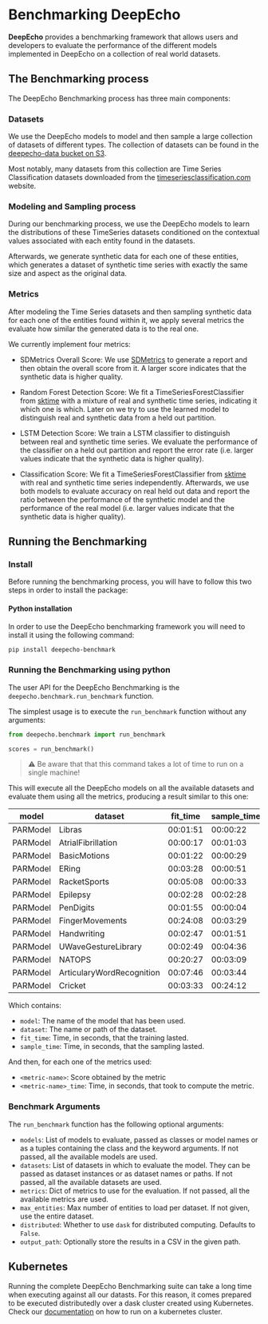 # Benchmarking DeepEcho

**DeepEcho** provides a benchmarking framework that allows users and developers to evaluate the
performance of the different models implemented in DeepEcho on a collection of real world
datasets.

## The Benchmarking process

The DeepEcho Benchmarking process has three main components:

### Datasets

We use the DeepEcho models to model and then sample a large collection of datasets of different
types. The collection of datasets can be found in the [deepecho-data bucket on S3](
http://deepecho-data.s3.amazonaws.com/index.html).

Most notably, many datasets from this collection are Time Series Classification datasets
downloaded from the [timeseriesclassification.com](http://www.timeseriesclassification.com/)
website.

### Modeling and Sampling process

During our benchmarking process, we use the DeepEcho models to learn the distributions of
these TimeSeries datasets conditioned on the contextual values associated with each entity
found in the datasets.

Afterwards, we generate synthetic data for each one of these entities, which generates a
dataset of synthetic time series with exactly the same size and aspect as the original data.

### Metrics

After modeling the Time Series datasets and then sampling synthetic data for each one of the
entities found within it, we apply several metrics the evaluate how similar the generated data
is to the real one.

We currently implement four metrics:

* SDMetrics Overall Score: We use [SDMetrics](/sdv-dev/SDMetrics) to generate a report and then
  obtain the overall score from it. A larger score indicates that the synthetic data is higher
  quality.

* Random Forest Detection Score: We fit a TimeSeriesForestClassifier from [sktime](https://sktime.org/)
  with a mixture of real and synthetic time series, indicating it which one is which. Later on
  we try to use the learned model to distinguish real and synthetic data from a held out partition.

* LSTM Detection Score: We train a LSTM classifier to distinguish between real and synthetic time 
  series. We evaluate the performance of the classifier on a held out partition and report the 
  error rate (i.e. larger values indicate that the synthetic data is higher quality).

* Classification Score: We fit a TimeSeriesForestClassifier from [sktime](https://sktime.org/)
  with real and synthetic time series independently. Afterwards, we use both models to evaluate
  accuracy on real held out data and report the ratio between the performance of the synthetic
  model and the performance of the real model (i.e. larger values indicate that the synthetic 
  data is higher quality).

## Running the Benchmarking

### Install

Before running the benchmarking process, you will have to follow this two steps in order to
install the package:

#### Python installation

In order to use the DeepEcho benchmarking framework you will need to install it using the
following command:

```bash
pip install deepecho-benchmark
```

### Running the Benchmarking using python

The user API for the DeepEcho Benchmarking is the `deepecho.benchmark.run_benchmark` function.

The simplest usage is to execute the `run_benchmark` function without any arguments:

```python
from deepecho.benchmark import run_benchmark

scores = run_benchmark()
```

> :warning: Be aware that that this command takes a lot of time to run on a single machine!

This will execute all the DeepEcho models on all the available datasets and evaluate them
using all the metrics, producing a result similar to this one:

| model    | dataset                   | fit_time   | sample_time   |   classification_score | classification_score_time   |   detection_score_lstm |   detection_score_rf | detection_score_time   |   sdmetrics_score | sdmetrics_score_time   |
|----------|---------------------------|------------|---------------|------------------------|-----------------------------|------------------------|----------------------|------------------------|-------------------|------------------------|
| PARModel | Libras                    | 00:01:51   | 00:00:22      |              0.147541  | 00:00:19                    |             0.126667   |           0.04       | 00:02:28               |         -0.351999 | 00:00:00               |
| PARModel | AtrialFibrillation        | 00:00:17   | 00:01:03      |            inf         | 00:00:07                    |             0.6        |           0.133333   | 00:32:11               |          0.322153 | 00:00:00               |
| PARModel | BasicMotions              | 00:01:22   | 00:00:29      |              1         | 00:00:12                    |             0.2        |           0.025      | 00:02:10               |         -1.99122  | 00:00:00               |
| PARModel | ERing                     | 00:03:28   | 00:00:51      |              0.493151  | 00:00:29                    |             0.0733333  |           0          | 00:04:40               |         -5.07133  | 00:00:00               |
| PARModel | RacketSports              | 00:05:08   | 00:00:33      |              0.528571  | 00:00:25                    |             0.08       |           0.0266667  | 00:01:33               |         -5.26812  | 00:00:00               |
| PARModel | Epilepsy                  | 00:02:28   | 00:02:28      |              1.01471   | 00:00:38                    |             0.34058    |           0.0362319  | 00:36:31               |         -0.203066 | 00:00:00               |
| PARModel | PenDigits                 | 00:01:55   | 00:00:04      |              0.464789  | 00:00:11                    |             0.0133333  |           0.0666667  | 00:00:20               |         -0.39169  | 00:00:00               |
| PARModel | FingerMovements           | 00:24:08   | 00:03:29      |              0.957447  | 00:01:08                    |             0.00666667 |           0          | 00:04:37               |       -319.162    | 00:00:01               |
| PARModel | Handwriting               | 00:02:47   | 00:01:51      |              0.0740741 | 00:00:43                    |             0          |           0          | 00:22:20               |         -2.18553  | 00:00:00               |
| PARModel | UWaveGestureLibrary       | 00:02:49   | 00:04:36      |              0.380282  | 00:00:55                    |             0.06       |           0.00666667 | 01:26:57               |         -3.0943   | 00:00:00               |
| PARModel | NATOPS                    | 00:20:27   | 00:03:09      |              0.910448  | 00:01:04                    |             0.0133333  |           0.0133333  | 00:04:05               |       -411.605    | 00:00:01               |
| PARModel | ArticularyWordRecognition | 00:07:46   | 00:03:44      |              0.352941  | 00:01:10                    |             0.0866667  |           0          | 00:21:05               |        -23.0411   | 00:00:00               |
| PARModel | Cricket                   | 00:03:33   | 00:24:12      |              0.840909  | 00:01:52                    |             0.0222222  |           0          | 12:28:40               |         -3.95943  | 00:00:01               |


Which contains:

* `model`: The name of the model that has been used.
* `dataset`: The name or path of the dataset.
* `fit_time`: Time, in seconds, that the training lasted.
* `sample_time`: Time, in seconds, that the sampling lasted.

And then, for each one of the metrics used:

* `<metric-name>`: Score obtained by the metric
* `<metric-name>_time`: Time, in seconds, that took to compute the metric.

### Benchmark Arguments

The `run_benchmark` function has the following optional arguments:

- `models`: List of models to evaluate, passed as classes or model
  names or as a tuples containing the class and the keyword
  arguments. If not passed, all the available models are used.
- `datasets`: List of datasets in which to evaluate the model. They can be
  passed as dataset instances or as dataset names or paths. If not passed,
  all the available datasets are used.
- `metrics`: Dict of metrics to use for the evaluation. If not passed, all the
  available metrics are used.
- `max_entities`: Max number of entities to load per dataset. If not given, use the
  entire dataset.
- `distributed`: Whether to use `dask` for distributed computing. Defaults to `False`.
- `output_path`: Optionally store the results in a CSV in the given path.


## Kubernetes

Running the complete DeepEcho Benchmarking suite can take a long time when executing against all
our datasts. For this reason, it comes prepared to be executed distributedly over a dask cluster
created using Kubernetes. Check our [documentation](KUBERNETES.md)
on how to run on a kubernetes cluster.

